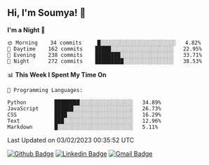 ## Hi, I'm Soumya! 👋

<!--START_SECTION:waka-->
**I'm a Night 🦉** 

```text
🌞 Morning    34 commits     █░░░░░░░░░░░░░░░░░░░░░░░░   4.82% 
🌆 Daytime    162 commits    █████░░░░░░░░░░░░░░░░░░░░   22.95% 
🌃 Evening    238 commits    ████████░░░░░░░░░░░░░░░░░   33.71% 
🌙 Night      272 commits    █████████░░░░░░░░░░░░░░░░   38.53%

```


📊 **This Week I Spent My Time On** 

```text
💬 Programming Languages: 

Python         ████████░░░░░░░░░░░░░░░░░   34.89% 
JavaScript     ██████░░░░░░░░░░░░░░░░░░░   26.73% 
CSS            ████░░░░░░░░░░░░░░░░░░░░░   16.29% 
Text           ███░░░░░░░░░░░░░░░░░░░░░░   12.96% 
Markdown       █░░░░░░░░░░░░░░░░░░░░░░░░   5.11%
```


 Last Updated on 03/02/2023 00:35:52 UTC
<!--END_SECTION:waka-->

[![Github Badge](https://img.shields.io/badge/-rubyruins-grey?style=for-the-badge&logo=github&logoColor=white&link=https://github.com/rubyruins/)](https://www.github.com/rubyruins/) 
[![Linkedin Badge](https://img.shields.io/badge/-Soumya%20Parekh-0072b1?style=for-the-badge&logo=Linkedin&logoColor=white&link=https://www.linkedin.com/in/Soumya-Parekh/)](https://www.linkedin.com/in/Soumya-Parekh/) 
[![Gmail Badge](https://img.shields.io/badge/-soumyaparekh.me@gmail.com-c14438?style=for-the-badge&logo=Gmail&logoColor=white&link=mailto:soumyaparekh.me@gmail.com)](mailto:soumyaparekh.me@gmail.com) 
